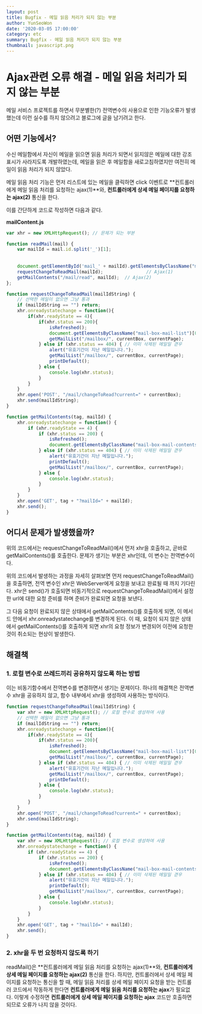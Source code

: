```yaml
---
layout: post
title: Bugfix - 메일 읽음 처리가 되지 않는 부분
author: YunSeoWon
date: '2020-03-05 17:00:00'
category: etc
summary: Bugfix - 메일 읽음 처리가 되지 않는 부분
thumbnail: javascript.png
---
```




# Ajax관련 오류 해결 - 메일 읽음 처리가 되지 않는 부분

메일 서비스 프로젝트를 하면서 무분별한(?) 전역변수의 사용으로 인한 기능오류가 발생했는데 이런 실수를 하지 않으려고 블로그에 글을 남기려고 한다.



## 어떤 기능에서?

수신 메일함에서 자신이 메일을 읽으면 읽음 처리가 되면서 읽지않은 메일에 대한 강조 표시가 사라지도록 개발하였는데, 메일을 읽은 후 메일함을 새로고침하였지만 여전히 메일이 읽음 처리가 되지 않았다.

메일 읽음 처리 기능은 먼저 리스트에 있는 메일을 클릭하면 click 이벤트로 **컨트롤러에게 메일 읽음 처리를 요청하는 ajax(1)**와, **컨트롤러에게 상세 메일 페이지를 요청하는 ajax(2)** 통신을 한다.

이를 간단하게 코드로 작성하면 다음과 같다.



**mailContent.js**

```javascript
var xhr = new XMLHttpRequest();	// 문제가 되는 부분

function readMail(mail) {
    var mailId = mail.id.split('_')[1];
    
  	
    document.getElementById('mail_' + mailId).getElementsByClassName("mail-title")[0].style = "";
  	requestChangeToReadMail(mailId);				// Ajax(1)
    getMailContents("/mail/read", mailId);	// Ajax(2)
};

function requestChangeToReadMail(mailIdString) {
    // 선택한 메일이 없으면 그냥 통과
    if (mailIdString == "") return;
    xhr.onreadystatechange = function(){
        if(xhr.readyState == 4){
            if(xhr.status == 200){
                isRefreshed();
                document.getElementsByClassName("mail-box-mail-list")[0].innerHTML = (xhr.responseText);
                getMailList("/mailbox/", currentBox, currentPage);
            } else if (xhr.status == 404) { // 이미 삭제된 메일일 겯우
                alert("유효기간이 지난 메일입니다.");
                getMailList("/mailbox/", currentBox, currentPage);
                printDefault();
            } else {
                console.log(xhr.status);
            }
        }
    }
    xhr.open('POST', "/mail/changeToRead?current=" + currentBox);
    xhr.send(mailIdString);
}

function getMailContents(tag, mailId) {
    xhr.onreadystatechange = function() {
        if (xhr.readyState == 4) {
            if (xhr.status == 200) {
                isRefreshed();
                document.getElementsByClassName("mail-box-mail-contents")[0].innerHTML = (xhr.responseText);
            } else if (xhr.status == 404) { // 이미 삭제된 메일일 겯우
                alert("유효기간이 지난 메일입니다.");
                printDefault();
                getMailList("/mailbox/", currentBox, currentPage);
            } else {
                console.log(xhr.status);
            }
        }
    }
    xhr.open('GET', tag + "?mailId=" + mailId);
    xhr.send();
}
```



## 어디서 문제가 발생했을까?

위의 코드에서는 requestChangeToReadMail()에서 먼저 xhr을 호출하고, 곧바로 getMailContents()를 호출한다. 문제가 생기는 부분은 xhr인데, 이 변수는 전역변수이다.

위의 코드에서 발생하는 과정을 자세히 살펴보면 먼저 requestChangeToReadMail()을 호출하면, 전역 변수인 xhr은 WebServer에게 요청을 보내고 완료될 때 까지 기다린다. xhr은 send()가 호출되면 비동기적으로  requestChangeToReadMail()에서 설정한 url에 대한 요청 준비를 하며 준비가 완료되면 요청을 보낸다.

그 다음 요청이 완료되지 않은 상태에서 getMailContents()를 호출하게 되면, 이 메서드 안에서 xhr.onreadystatechange를 변경하게 된다. 이 때, 요청이 되지 않은 상태에서 getMailContents()를 호출하게 되면 xhr의 요청 정보가 변경되어 이전에 요청한 것이 취소되는 현상이 발생한다.



## 해결책

### 1. 로컬 변수로 쓰레드끼리 공유하지 않도록 하는 방법

이는 비동기함수에서 전역변수를 변경하면서 생기는 문제이다. 하나의 해결책은 전역변수 xhr을 공유하지 않고, 함수 내부에서 xhr을 생성하여 사용하는 방식이다.

```javascript
function requestChangeToReadMail(mailIdString) {
    var xhr = new XMLHttpRequest();	// 로컬 변수로 생성하여 사용
    // 선택한 메일이 없으면 그냥 통과
    if (mailIdString == "") return;
    xhr.onreadystatechange = function(){
        if(xhr.readyState == 4){
            if(xhr.status == 200){
                isRefreshed();
                document.getElementsByClassName("mail-box-mail-list")[0].innerHTML = (xhr.responseText);
                getMailList("/mailbox/", currentBox, currentPage);
            } else if (xhr.status == 404) { // 이미 삭제된 메일일 겯우
                alert("유효기간이 지난 메일입니다.");
                getMailList("/mailbox/", currentBox, currentPage);
                printDefault();
            } else {
                console.log(xhr.status);
            }
        }
    }
    xhr.open('POST', "/mail/changeToRead?current=" + currentBox);
    xhr.send(mailIdString);
}

function getMailContents(tag, mailId) {
  	var xhr = new XMLHttpRequest();	// 로컬 변수로 생성하여 사용
    xhr.onreadystatechange = function() {
        if (xhr.readyState == 4) {
            if (xhr.status == 200) {
                isRefreshed();
                document.getElementsByClassName("mail-box-mail-contents")[0].innerHTML = (xhr.responseText);
            } else if (xhr.status == 404) { // 이미 삭제된 메일일 겯우
                alert("유효기간이 지난 메일입니다.");
                printDefault();
                getMailList("/mailbox/", currentBox, currentPage);
            } else {
                console.log(xhr.status);
            }
        }
    }
    xhr.open('GET', tag + "?mailId=" + mailId);
    xhr.send();
}
```



### 2. xhr을 두 번 요청하지 않도록 하기

readMail()은 **컨트롤러에게 메일 읽음 처리를 요청하는 ajax(1)**와, **컨트롤러에게 상세 메일 페이지를 요청하는 ajax(2)** 통신을 한다. 하지만, 컨트롤러에서 상세 메일 페이지를 요청하는 통신을 할 때, 메일 읽음 처리를 상세 메일 페이지 요청을 받는 컨트롤러 코드에서 작동하게 한다면 **컨트롤러에게 메일 읽음 처리를 요청하는 ajax**가 필요없다. 이렇게 수정하면  **컨트롤러에게 상세 메일 페이지를 요청하는 ajax** 코드만 호출하면 되므로 오류가 나지 않을 것이다.

